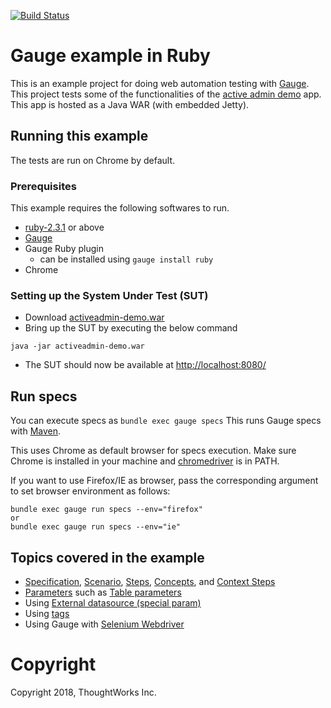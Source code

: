 [![Build Status](https://travis-ci.org/getgauge-examples/ruby-selenium.svg?branch=master)](https://travis-ci.org/getgauge-examples/ruby-selenium)

# Gauge example in Ruby

This is an example project for doing web automation testing with [Gauge](http://getgauge.io). This project tests some of the functionalities of the [active admin demo](https://github.com/getgauge/activeadmin-demo) app. This app is hosted as a Java WAR (with embedded Jetty).

## Running this example
The tests are run on Chrome by default.

### Prerequisites

This example requires the following softwares to run.
  * [ruby-2.3.1](https://www.ruby-lang.org/en/news/2016/04/26/ruby-2-3-1-released/) or above
  * [Gauge](http://getgauge.io/get-started/index.html)
  * Gauge Ruby plugin
    * can be installed using `gauge install ruby`
  * Chrome

### Setting up the System Under Test (SUT)

* Download [activeadmin-demo.war](https://bintray.com/artifact/download/gauge/activeadmin-demo/activeadmin-demo.war)
* Bring up the SUT by executing the below command
```
java -jar activeadmin-demo.war
```
* The SUT should now be available at [http://localhost:8080/](http://localhost:8080)

## Run specs

You can execute specs as `bundle exec gauge specs`
This runs Gauge specs with [Maven](http://maven.apache.org/index.html).

This uses Chrome as default browser for specs execution. Make sure Chrome is installed in your machine and [chromedriver](https://sites.google.com/a/chromium.org/chromedriver/) is in PATH.

If you want to use Firefox/IE as browser, pass the corresponding argument to set browser environment as follows:

```
bundle exec gauge run specs --env="firefox"
or
bundle exec gauge run specs --env="ie"
```

## Topics covered in the example

* [Specification](https://docs.gauge.org/longstart.html#specifications-spec), [Scenario](https://docs.gauge.org/longstart.html#scenarios),  [Steps](https://docs.gauge.org/longstart.html#steps), [Concepts](https://docs.gauge.org/longstart.html#concepts), and [Context Steps](https://docs.gauge.org/longstart.html#contexts)
* [Parameters](https://docs.gauge.org/longstart.html#parameters) such as [Table parameters](https://docs.gauge.org/longstart.html#table-parameters)
* Using [External datasource (special param)](https://docs.gauge.org/longstart.html#special-parameters)
* Using [tags](https://docs.gauge.org/longstart.html#tags)
* Using Gauge with [Selenium Webdriver](http://docs.seleniumhq.org/projects/webdriver/)

# Copyright
Copyright 2018, ThoughtWorks Inc.
